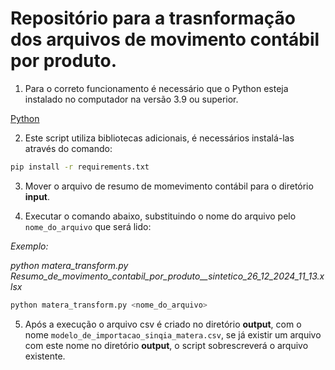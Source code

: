 # Repositório para a trasnformação dos arquivos de movimento contábil por produto.

1. Para o correto funcionamento é necessário que o Python esteja instalado no computador na versão 3.9 ou superior.

[Python](https://www.python.org/)

2. Este script utiliza bibliotecas adicionais, é necessários instalá-las através do comando:
```bash
pip install -r requirements.txt
```

3. Mover o arquivo de resumo de momevimento contábil para o diretório **input**.

4. Executar o comando abaixo, substituindo o nome do arquivo pelo `nome_do_arquivo` que será lido:

*Exemplo:*

*python matera_transform.py Resumo_de_movimento_contabil_por_produto__sintetico_26_12_2024_11_13.xlsx*
```bash
python matera_transform.py <nome_do_arquivo>
```

5. Após a execução o arquivo csv é criado no diretório **output**, com o nome `modelo_de_importacao_sinqia_matera.csv`, 
se já existir um arquivo com este nome no diretório **output**, o script sobrescreverá o arquivo existente.
